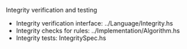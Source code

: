Integrity verification and testing

- Integrity verification interface: ../Language/Integrity.hs
- Integrity checks for rules: ../Implementation/Algorithm.hs
- Integrity tests: IntegritySpec.hs
